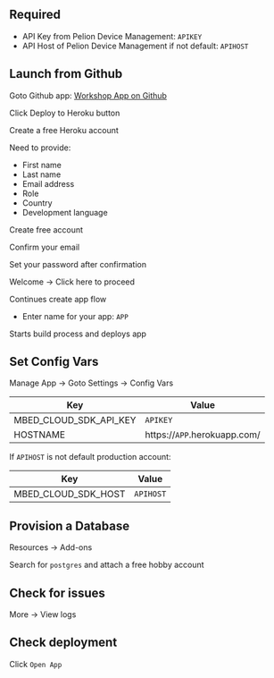 ## Required

- API Key from Pelion Device Management: `APIKEY`
- API Host of Pelion Device Management if not default: `APIHOST`

## Launch from Github

Goto Github app: [Workshop App on Github](https://github.com/bertfroeba/workshop-web-app)

Click Deploy to Heroku button

Create a free Heroku account

Need to provide:

- First name
- Last name
- Email address
- Role
- Country
- Development language

Create free account

Confirm your email

Set your password after confirmation

Welcome -> Click here to proceed

Continues create app flow

- Enter name for your app: `APP`

Starts build process and deploys app

## Set Config Vars

Manage App -> Goto Settings -> Config Vars

| Key                    | Value                        |
| ---------------------- | ---------------------------- |
| MBED_CLOUD_SDK_API_KEY | `APIKEY`                     |
| HOSTNAME               | https://`APP`.herokuapp.com/ |

If `APIHOST` is not default production account:

| Key                 | Value     |
| ------------------- | --------- |
| MBED_CLOUD_SDK_HOST | `APIHOST` |

## Provision a Database

Resources -> Add-ons

Search for `postgres` and attach a free hobby account

## Check for issues

More -> View logs

## Check deployment

Click `Open App`
